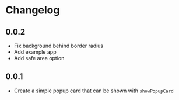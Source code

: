 # Changelog

## 0.0.2

* Fix background behind border radius
* Add example app
* Add safe area option

## 0.0.1

* Create a simple popup card that can be shown with `showPopupCard`

